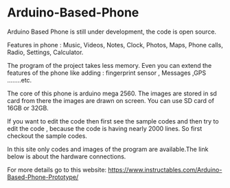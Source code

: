 # Arduino-Based-Phone
Arduino Based Phone is still under development, the code is open source.

Features in phone :
Music,
Videos,
Notes,
Clock,
Photos,
Maps,
Phone calls,
Radio,
Settings,
Calculator.

The program of the project takes less memory. Even you can extend the features of the phone like adding : fingerprint sensor , Messages ,GPS ........etc.

The core of this phone is arduino mega 2560. The images are stored in sd card from there the images are drawn on screen. You can use SD card of 16GB or 32GB.

If you want to edit the code then first see the sample codes and then try to edit the code , because the code is having nearly 2000 lines. So first checkout the sample codes.

In this site only codes and images of the program are available.The link below is about the hardware connections.

For more details go to this website: https://www.instructables.com/Arduino-Based-Phone-Prototype/
